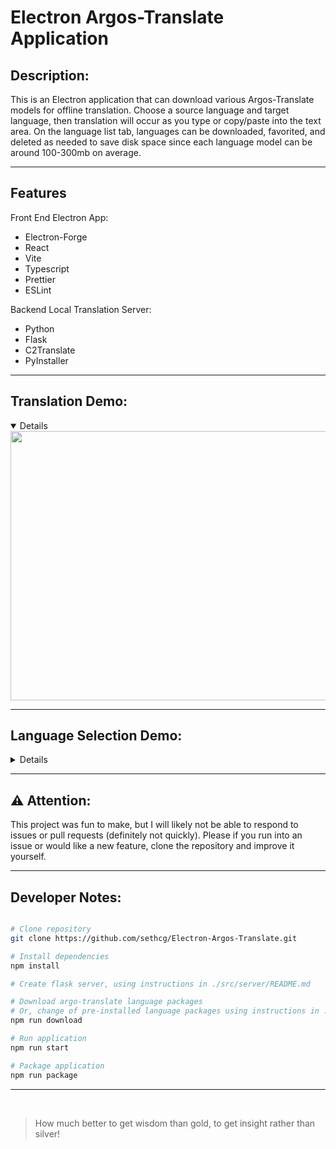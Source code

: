 # Electron Argos-Translate Application

## Description:

This is an Electron application that can download various Argos-Translate models for offline translation. Choose a source language and target language, then translation will occur as you type or copy/paste into the text area. On the language list tab, languages can be downloaded, favorited, and deleted as needed to save disk space since each language model can be around 100-300mb on average.

----
## Features

Front End Electron App:
- Electron-Forge
- React
- Vite 
- Typescript
- Prettier
- ESLint

Backend Local Translation Server:
- Python
- Flask
- C2Translate
- PyInstaller 

----
## Translation Demo:
<details open>
  <img src="https://github.com/user-attachments/assets/fdb0bc71-0d50-4e31-b80d-1df1117d50a4" width="540" height="431">
  <br>
</details>

----
## Language Selection Demo:
<details close>
  <img src="https://github.com/user-attachments/assets/b4f5ea9e-be1f-465e-b96c-f9bf8c9bb892" width="540" height="431">
  <br>
</details>

---
## :warning: Attention:
This project was fun to make, but I will likely not be able to respond to issues or pull requests (definitely not quickly). Please if you run into an issue or would like a new feature, clone the repository and improve it yourself.

---
## Developer Notes:

```bash

# Clone repository
git clone https://github.com/sethcg/Electron-Argos-Translate.git

# Install dependencies
npm install

# Create flask server, using instructions in ./src/server/README.md

# Download argo-translate language packages
# Or, change of pre-installed language packages using instructions in ./src/assets/model-script/README.md
npm run download

# Run application
npm run start

# Package application
npm run package

```

---

<br>

> How much better to get wisdom than gold, to get insight rather than silver!
